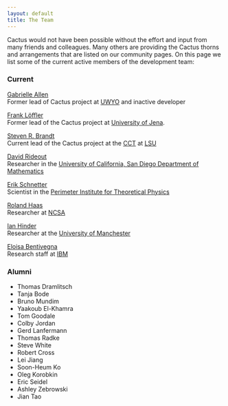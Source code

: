 ```yaml
---
layout: default
title: The Team
---
```

Cactus would not have been possible without the effort and input from
many friends and colleagues. Many others are providing the Cactus thorns
and arrangements that are listed on our community pages. On this page we
list some of the current active members of the development team:

### Current

[Gabrielle Allen](gallen)  
Former lead of Cactus project at
[UWYO](https://www.uwyo.edu/soc/people/gabrielle-allen.html) and
inactive developer

  

[Frank Löffler](floeffler)  
Former lead of the Cactus project at
[University of Jena](https://www.zedif.uni-jena.de/de/team/frank-l%C3%B6ffler.html).


[Steven R. Brandt](sbrandt)  
Current lead of the Cactus project at the
[CCT](http://www.cct.lsu.edu/ "Center for Computation & Technology") at
[LSU](http://www.lsu.edu/)

  

[David Rideout](drideout)  
Researcher in the [University of California, San Diego Department of
Mathematics](http://www.math.ucsd.edu/~drideout/)

  

[Erik Schnetter](eschnetter)  
Scientist in the [Perimeter Institute for Theoretical
Physics](http://www.perimeterinstitute.ca/)

  

[Roland Haas](haas)  
Researcher at [NCSA](http://gravity.ncsa.illinois.edu/)

  

[Ian Hinder](hinder)  
Researcher at the
[University of Manchester](https://ianhinder.net/)

  

[Eloisa Bentivegna](ebentivegna)  
Research staff at [IBM](https://research.ibm.com/people/eloisa-bentivegna)

  

### Alumni

-   Thomas Dramlitsch
-   Tanja Bode
-   Bruno Mundim
-   Yaakoub El-Khamra
-   Tom Goodale
-   Colby Jordan
-   Gerd Lanfermann
-   Thomas Radke
-   Steve White
-   Robert Cross
-   Lei Jiang
-   Soon-Heum Ko
-   Oleg Korobkin
-   Eric Seidel
-   Ashley Zebrowski
-   Jian Tao
